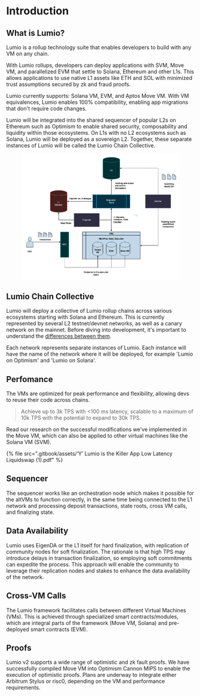 # Introduction

## What is Lumio?

Lumio is a rollup technology suite that enables developers to build with any VM on any chain.

With Lumio rollups, developers can deploy applications with SVM, Move VM, and parallelized EVM that settle to Solana, Ethereum and other L1s. This allows applications to use native L1 assets like ETH and SOL with minimized trust assumptions secured by zk and fraud proofs.

Lumio currently supports: Solana VM, EVM, and Aptos Move VM. With VM equivalences, Lumio enables 100% compatibility, enabling app migrations that don't require code changes.

Lumio will be integrated into the shared sequencer of popular L2s on Ethereum such as Optimism to enable shared security, composability and liquidity within those ecosystems. On L1s with no L2 ecosystems such as Solana, Lumio will be deployed as a sovereign L2. Together, these separate instances of Lumio will be called the Lumio Chain Collective.

<figure><img src=".gitbook/assets/image (1).png" alt=""><figcaption></figcaption></figure>

## Lumio Chain Collective

Lumio will deploy a collective of Lumio rollup chains across various ecosystems starting with Solana and Ethereum. This is currently represented by several L2 testnet/devnet networks, as well as a canary network on the mainnet. Before diving into development, it's important to understand the [differences between them](https://docs.lumio.io/start-building).

Each network represents separate instances of Lumio. Each instance will have the name of the network where it will be deployed, for example 'Lumio on Optimism' and 'Lumio on Solana'.

## Perfomance

The VMs are optimized for peak performance and flexibility, allowing devs to reuse their code across chains.

> Achieve up to 3k TPS with <100 ms latency, scalable to a maximum of 10k TPS with the potential to expand to 30k TPS.

Read our research on the successful modifications we've implemented in the Move VM, which can also be applied to other virtual machines like the Solana VM (SVM).

{% file src=".gitbook/assets/‘Y’ Lumio is the Killer App Low Latency Liquidswap (1).pdf" %}

## Sequencer

The sequencer works like an orchestration node which makes it possible for the altVMs to function correctly, in the same time being connected to the L1 network and processing deposit transactions, state roots, cross VM calls, and finalizing state.

## Data Availability

Lumio uses EigenDA or the L1 itself for hard finalization, with replication of community nodes for soft finalization. The rationale is that high TPS may introduce delays in transaction finalization, so employing soft commitments can expedite the process. This approach will enable the community to leverage their replication nodes and stakes to enhance the data availability of the network.

## Cross-VM Calls

The Lumio framework facilitates calls between different Virtual Machines (VMs). This is achieved through specialized smart contracts/modules, which are integral parts of the framework (Move VM, Solana) and pre-deployed smart contracts (EVM).

## Proofs

Lumio v2 supports a wide range of optimistic and zk fault proofs. We have successfully compiled Move VM into Optimism Cannon MIPS to enable the execution of optimistic proofs. Plans are underway to integrate either Arbitrum Stylus or risc0, depending on the VM and performance requirements.
